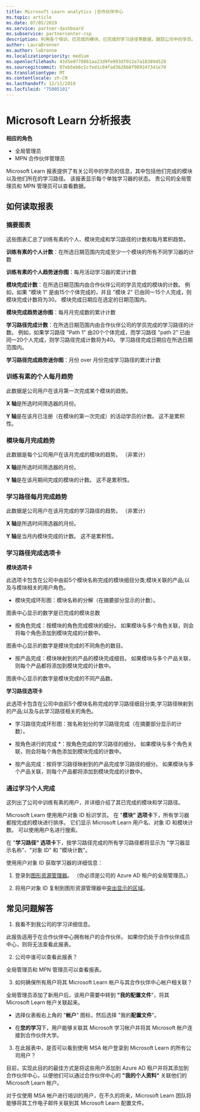 ```yaml
---
title: Microsoft Learn analytics |合作伙伴中心
ms.topic: article
ms.date: 07/05/2019
ms.service: partner-dashboard
ms.subservice: partnercenter-csp
description: 利用各个培训、已完成的模块、已完成的学习途径等数据，跟踪公司中的学员。
author: LauraBrenner
ms.author: labrenne
ms.localizationpriority: medium
ms.openlocfilehash: 43d5e0770861aa23d9fe993df012e7a183894528
ms.sourcegitcommit: 07eb5eb6c1cfed1c84fad3626b8f989247341e70
ms.translationtype: MT
ms.contentlocale: zh-CN
ms.lasthandoff: 12/11/2019
ms.locfileid: "75005101"
---
```

# <a name="microsoft-learn-analytics-report"></a>Microsoft Learn 分析报表

**相应的角色**
-   全局管理员
-   MPN 合作伙伴管理员

Microsoft Learn 报表提供了有关公司中的学员的信息，其中包括他们完成的模块以及他们所在的学习路径。 该报表显示每个单独学习器的状态。 贵公司的全局管理员和 MPN 管理员可以查看数据。

## <a name="how-to-read-the-report"></a>如何读取报表

### <a name="summary-charts"></a>摘要图表

这些图表汇总了训练有素的个人、模块完成和学习路径的计数和每月累积趋势。


**训练有素的个人计数**：在所选日期范围内完成至少一个模块的所有不同学习器的计数 

**训练有素的个人趋势迷你图**：每月活动学习器的累计计数 

**模块完成计数**：在所选日期范围内由合作伙伴公司的学员完成的模块的计数。
例如，如果 "模块 1" 是由15个个体完成的，并且 "模块 2" 已由同一15个人完成，则模块完成计数将为30。 模块完成日期应在选定的日期范围内。

**模块完成趋势迷你图**：每月月完成数的累计计数 

**学习路径完成计数**：在所选日期范围内由合作伙伴公司的学员完成的学习路径的计数。
例如，如果学习路径 "Path 1" 由20个个体完成，而学习路径 "path 2" 已由同一20个人完成，则学习路径完成计数将为40。 学习路径完成日期应在所选日期范围内。

**学习路径完成趋势迷你图**：月份 over 月份完成学习路径的累计计数 

### <a name="trained-individuals-monthly-trend"></a>训练有素的个人每月趋势

此数据是公司用户在该月第一次完成某个模块的趋势。 

**X 轴**是所选时间筛选器的月份。 

**Y 轴**是在该月已注册（在模块的第一次完成）的活动学员的计数。 这不是累积性。

### <a name="module-completions-monthly-trend"></a>模块每月完成趋势

此数据是每个公司用户在该月完成的模块的趋势。 （非累计） 

**X 轴**是所选时间筛选器的月份。 

**Y 轴**是在该月期间完成的模块的计数。 这不是累积性。

### <a name="learning-path-completions-monthly-trend"></a>学习路径每月完成趋势

此数据是公司用户在该月完成的学习路径的趋势。 （非累计） 

**X 轴**是所选时间筛选器的月份。 

**Y 轴**是当月内模块完成的计数。 这不是累积性。

### <a name="learning-path-completion-tabs"></a>学习路径完成选项卡 

**模块选项卡**

此选项卡包含在公司中由前5个模块名称完成的模块细目分类;模块关联的产品;以及与模块相关的用户角色。  

- 模块完成环形图：模块名称的分解（在摘要部分显示的计数）。

图表中心显示的数字是已完成的模块总数

- 按角色完成：按模块的角色完成模块的细分。 如果模块与多个角色关联，则会将每个角色添加到模块完成的计数中。

图表中心显示的数字是模块完成的不同角色的数目。 

- 按产品完成：模块映射到的产品的模块完成细目。 如果模块与多个产品关联，则每个产品都将添加到模块完成的计数中。    

图表中心显示的数字是模块完成的不同产品数。  

**学习路径选项卡**   

此选项卡包含在公司中由前5个模块名称完成的学习路径细目分类;学习路径映射到的产品;以及与此学习路径相关的角色。  

- 学习路径完成环形图：按名称划分的学习路径完成（在摘要部分显示的计数）。

- 按角色进行的完成 *：按角色完成的学习路径的细分。 如果模块与多个角色关联，则会将每个角色添加到模块完成的计数中。

- 按产品完成：按将学习路径映射到的产品完成学习路径的细分。 如果模块与多个产品关联，则每个产品都将添加到模块完成的计数中。

### <a name="completions-by-learning-individuals"></a>通过学习个人完成

这列出了公司中训练有素的用户，并详细介绍了其已完成的模块和学习路径。

Microsoft Learn 使用用户对象 ID 标识学员。 在 "**模块" 选项卡**下，所有学习器都按完成的模块进行排序。 它们显示 Microsoft Learn 用户名、对象 ID 和模块计数。 可以使用用户名进行搜索。 

在 "**学习路径" 选项卡**下，按学习路径完成的所有学习路径都将显示为 "学习器显示名称"、"对象 ID" 和 "模块计数"。

使用用户对象 ID 获取学习器的详细信息： 

1. 登录到[图形资源管理器](https://developer.microsoft.com/graph/graph-explorer )。 （你必须是公司的 Azure AD 租户的全局管理员。）

2. 将用户对象 ID 复制到图形资源管理器中[突出显示的区域](https://graph.microsoft.com/v1.0/users/a9633ad7-c8dc-4587-b119-0bc286b0711f)。 

## <a name="faq"></a>常见问题解答

1. 我看不到我公司的学习详细信息。

此报告适用于在合作伙伴中心拥有帐户的合作伙伴。 如果你仍处于合作伙伴成员中心，则将无法查看此报表。

2.  公司中谁可以查看此报表？ 

全局管理员和 MPN 管理员可以查看报表。

3. 如何确保所有用户将其 Microsoft Learn 帐户与其合作伙伴中心帐户相关联？

全局管理员添加了新用户后，该用户需要中转到 **"我的配置文件**"，将其 Microsoft Learn 帐户关联起来。

- 选择仪表板右上角的 "**帐户**" 图标，然后选择 "我的**配置文件**"。 

-  在**您的学习**下，用户能够关联其 Microsoft 学习帐户并将其 Microsoft 帐户连接到合作伙伴大学。

3. 在此报表中，是否可以看到使用 MSA 帐户登录到 Microsoft Learn 的所有公司用户？

目前，实现此目的的最佳方式是将这些用户添加到 Azure AD 租户并将其添加到合作伙伴中心，以便他们可以通过合作伙伴中心的 **"我的个人资料"** 关联他们的 Microsoft Learn 帐户。 

对于仅使用 MSA 帐户进行培训的用户，在不久的将来，Microsoft Learn 团队将能够将其工作电子邮件关联到其 Microsoft Learn 配置文件。 

